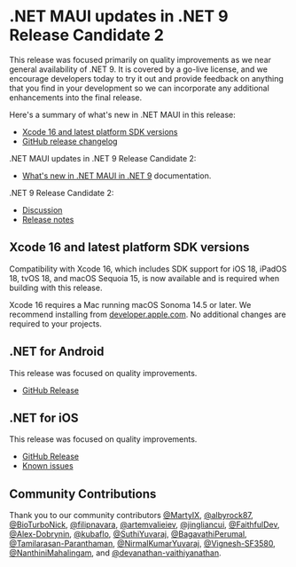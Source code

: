 # .NET MAUI updates in .NET 9 Release Candidate 2

This release was focused primarily on quality improvements as we near general availability of .NET 9. It is covered by a go-live license, and we encourage developers today to try it out and provide  feedback on anything that you find in your development so we can incorporate any additional enhancements into the final release.

 Here's a summary of what's new in .NET MAUI in this release:

* [Xcode 16 and latest platform SDK versions](#xcode-16-and-latest-platform-sdk-versions)
* [GitHub release changelog](https://aka.ms/maui9rc2)

.NET MAUI updates in .NET 9 Release Candidate 2:

* [What's new in .NET MAUI in .NET 9](https://learn.microsoft.com/dotnet/maui/whats-new/dotnet-9) documentation.

.NET 9 Release Candidate 2:

* [Discussion](https://aka.ms/dotnet/9/rc2)
* [Release notes](README.md)

## Xcode 16 and latest platform SDK versions

Compatibility with Xcode 16, which includes SDK support for iOS 18, iPadOS 18, tvOS 18, and macOS Sequoia 15, is now available and is required when building with this release.

Xcode 16 requires a Mac running macOS Sonoma 14.5 or later. We recommend installing from [developer.apple.com](https://developer.apple.com). No additional changes are required to your projects.

## .NET for Android

This release was focused on quality improvements.

* [GitHub Release](https://github.com/xamarin/xamarin-android/releases/)

## .NET for iOS

This release was focused on quality improvements.

* [GitHub Release](https://github.com/xamarin/xamarin-macios/releases/)
* [Known issues](https://github.com/xamarin/xamarin-macios/wiki/Known-issues-in-.NET9)

## Community Contributions

Thank you to our community contributors [@MartyIX](https://github.com/MartyIX), [@albyrock87](https://github.com/albyrock87), [@BioTurboNick](https://github.com/BioTurboNick), [@filipnavara](https://github.com/filipnavara), [@artemvalieiev](https://github.com/artemvalieiev), [@jingliancui](https://github.com/jingliancui), [@FaithfulDev](https://github.com/FaithfulDev), [@Alex-Dobrynin](https://github.com/Alex-Dobrynin), [@kubaflo](https://github.com/kubaflo), [@SuthiYuvaraj](https://github.com/SuthiYuvaraj), [@BagavathiPerumal](https://github.com/BagavathiPerumal), [@Tamilarasan-Paranthaman](https://github.com/Tamilarasan-Paranthaman), [@NirmalKumarYuvaraj](https://github.com/NirmalKumarYuvaraj), [@Vignesh-SF3580](https://github.com/Vignesh-SF3580), [@NanthiniMahalingam](https://github.com/NanthiniMahalingam), and [@devanathan-vaithiyanathan](https://github.com/devanathan-vaithiyanathan).
